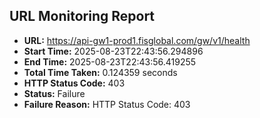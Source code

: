 ## URL Monitoring Report

- **URL:** https://api-gw1-prod1.fisglobal.com/gw/v1/health
- **Start Time:** 2025-08-23T22:43:56.294896
- **End Time:** 2025-08-23T22:43:56.419255
- **Total Time Taken:** 0.124359 seconds
- **HTTP Status Code:** 403
- **Status:** Failure
- **Failure Reason:** HTTP Status Code: 403
